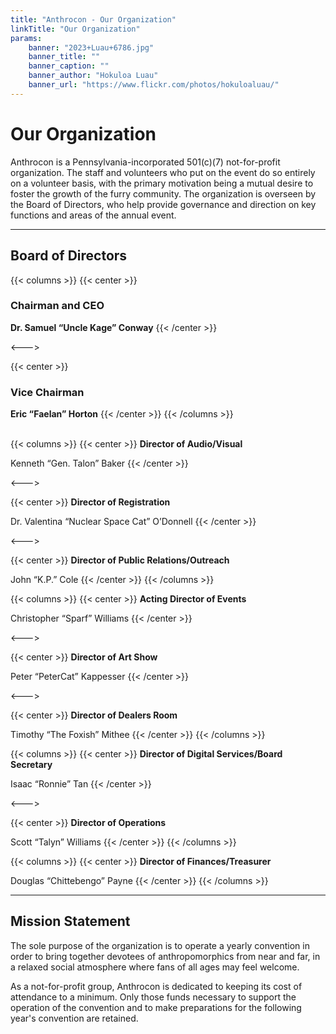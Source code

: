 ```yaml
---
title: "Anthrocon - Our Organization"
linkTitle: "Our Organization"
params:
    banner: "2023+Luau+6786.jpg"
    banner_title: ""
    banner_caption: ""
    banner_author: "Hokuloa Luau"
    banner_url: "https://www.flickr.com/photos/hokuloaluau/"
---
```


# Our Organization

Anthrocon is a Pennsylvania-incorporated 501(c)(7) not-for-profit organization. The staff and volunteers who put on the event do so entirely on a volunteer basis, with the primary motivation being a mutual desire to foster the growth of the furry community. The organization is overseen by the Board of Directors, who help provide governance and direction on key functions and areas of the annual event.

***

## Board of Directors

{{< columns >}}
{{< center >}}
### Chairman and CEO

**Dr. Samuel “Uncle Kage” Conway**
{{< /center >}}

<--->

{{< center >}}
### Vice Chairman

**Eric “Faelan” Horton**
{{< /center >}}
{{< /columns >}}

\
{{< columns >}}
{{< center >}}
**Director of Audio/Visual**

Kenneth “Gen. Talon” Baker
{{< /center >}}

<--->

{{< center >}}
**Director of Registration**

Dr. Valentina “Nuclear Space Cat” O’Donnell
{{< /center >}}

<--->

{{< center >}}
**Director of Public Relations/Outreach**

John “K.P.” Cole
{{< /center >}}
{{< /columns >}}

{{< columns >}}
{{< center >}}
**Acting Director of Events**

Christopher “Sparf” Williams
{{< /center >}}

<--->

{{< center >}}
**Director of Art Show**

Peter “PeterCat” Kappesser
{{< /center >}}

<--->

{{< center >}}
**Director of Dealers Room**

Timothy “The Foxish” Mithee
{{< /center >}}
{{< /columns >}}

{{< columns >}}
{{< center >}}
**Director of Digital Services/Board Secretary**

Isaac “Ronnie” Tan
{{< /center >}}

<--->

{{< center >}}
**Director of Operations**

Scott “Talyn” Williams
{{< /center >}}
{{< /columns >}}

{{< columns >}}
{{< center >}}
**Director of Finances/Treasurer**

Douglas “Chittebengo” Payne
{{< /center >}}
{{< /columns >}}

***

## Mission Statement

The sole purpose of the organization is to operate a yearly convention in order to bring together devotees of anthropomorphics from near and far, in a relaxed social atmosphere where fans of all ages may feel welcome.

As a not-for-profit group, Anthrocon is dedicated to keeping its cost of attendance to a minimum. Only those funds necessary to support the operation of the convention and to make preparations for the following year's convention are retained.
